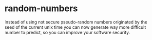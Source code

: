 # random-numbers
Instead of using not secure pseudo-random numbers originated by the seed of the current unix time you can now generate way more difficult number to predict, so you can improve your software security.
